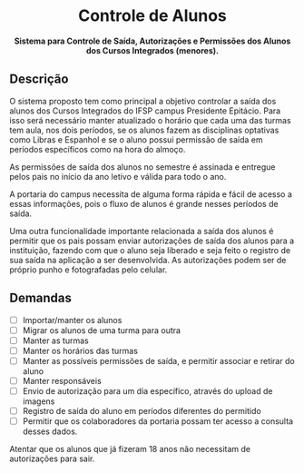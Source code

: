 <div align="center"> 
    <h1 align="center">Controle de Alunos</h1>
    <p align="center">
        <strong>Sistema para Controle de Saída, Autorizações e Permissões dos Alunos dos Cursos Integrados (menores).</strong>
    </p>
</div>

## Descrição
O sistema proposto tem como principal a objetivo controlar a saída dos alunos dos Cursos Integrados do IFSP campus Presidente Epitácio. Para isso será necessário manter atualizado o horário que cada uma das turmas tem aula, nos dois períodos, se os alunos fazem as disciplinas optativas como Libras e Espanhol e se o aluno possui permissão de saída em períodos específicos como na hora do almoço.

As permissões  de saída dos alunos no semestre é assinada e entregue pelos pais no início da ano letivo e válida para todo o ano.

A portaria do campus necessita de alguma forma rápida e fácil de acesso a essas informações, pois o fluxo de alunos é grande nesses períodos de saída.

Uma outra funcionalidade importante relacionada a saída dos alunos é permitir que os pais possam enviar autorizações de saída dos alunos para a instituição, fazendo com que o aluno seja liberado e seja feito o registro de sua saída na aplicação a ser desenvolvida. As autorizações podem ser de próprio punho e fotografadas pelo celular.

## Demandas
- [ ] Importar/manter os alunos
- [ ] Migrar os alunos de uma turma para outra
- [ ] Manter as turmas
- [ ] Manter os horários das turmas
- [ ] Manter as possíveis permissões de saída, e permitir associar e retirar do aluno
- [ ] Manter responsáveis
- [ ] Envio de autorização para um dia específico, através do upload de imagens
- [ ] Registro de saída do aluno em períodos diferentes do permitido
- [ ] Permitir que os colaboradores da portaria possam ter acesso a consulta desses dados.

Atentar que os alunos que já fizeram 18 anos não necessitam de autorizações para sair.


